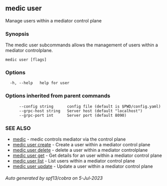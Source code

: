 ## medic user

Manage users within a mediator control plane

### Synopsis

The medic user subcommands allows the management of users within
a mediator controlplane.

```
medic user [flags]
```

### Options

```
  -h, --help   help for user
```

### Options inherited from parent commands

```
      --config string      config file (default is $PWD/config.yaml)
      --grpc-host string   Server host (default "localhost")
      --grpc-port int      Server port (default 8090)
```

### SEE ALSO

* [medic](medic.md)	 - medic controls mediator via the control plane
* [medic user create](medic_user_create.md)	 - Create a user within a mediator control plane
* [medic user delete](medic_user_delete.md)	 - delete a user within a mediator controlplane
* [medic user get](medic_user_get.md)	 - Get details for an user within a mediator control plane
* [medic user list](medic_user_list.md)	 - List users within a mediator control plane
* [medic user update](medic_user_update.md)	 - Update a user within a mediator control plane

###### Auto generated by spf13/cobra on 5-Jul-2023
